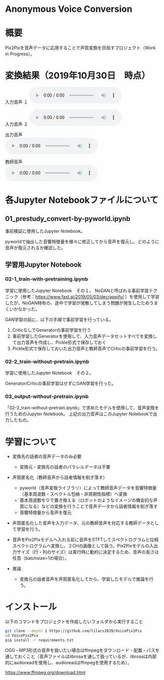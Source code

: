 # Anonymous Voice Conversion

# 概要
Pix2Pixを音声データに応用することで声質変換を目指すプロジェクト（Work in Progress）。


# 変換結果（2019年10月30日　時点）

入力音声  １
<audio
    controls
    src="https://raw.githubusercontent.com/lilacs2039/Anonymous-VC/master/readme/input.wav">
        Your browser does not support the
        <code>audio</code> element.
</audio>


入力音声  ２
<audio
    controls
    src="/readme/input.wav">
        Your browser does not support the
        <code>audio</code> element.
</audio>

出力音声  
<audio
    controls
    src="readme/prediction.wav">
        Your browser does not support the
        <code>audio</code> element.
</audio>

教師音声  
<audio
    controls
    src="readme/target.wav">
        Your browser does not support the
        <code>audio</code> element.
</audio>

# 各Jupyter Notebookファイルについて
## 01_prestudy_convert-by-pyworld.ipynb
事前検証に使用したJupyter Notebook。

pyworldで抽出した音響特徴量を様々に修正してから音声を復元し、どのように音声が復元されるか確認した。

## 学習用Jupyter Notebook
### 02-1_train-with-pretraining.ipynb
学習に使用したJupyter Notebook　その１。
NoGANと呼ばれる事前学習テクニック（参考：https://www.fast.ai/2019/05/03/decrappify/ ）を使用して学習したが、NoGAN特有の、途中で学習が発散してしまう問題が発生したためうまくいかなかった。

GAN学習の前に、以下の手順で事前学習を行っている。
1. CriticなしでGeneratorの事前学習を行う
1. 事前学習したGeneratorを使用して、入力音声データセットすべてを変換して出力音声を作成し、Pickle形式で保存しておく
1. Pickle形式で保存しておいた出力音声と教師音声でCriticの事前学習を行う。

### 02-2_train-without-pretrain.ipynb
学習に使用したJupyter Notebook　その２。

Generator/Criticの事前学習はせずにGAN学習を行った。

### 03_output-without-pretrain.ipynb
「02-2_train-without-pretrain.ipynb」で求めたモデルを使用して、音声変換を行うためのJupyter Notebook。
上記の出力音声はこのJupyter Notebookで出力したもの。

# 学習について

- 変換先の話者の音声データのみ必要
  - 変換元・変換先の話者のパラレルデータは不要
- 声質匿名化（教師音声から話者情報を削ぎ落す）
  - pyworld（音声変換ライブラリ）によって教師音声データを音響特徴量（基本周波数・スペクトル包絡・非周期性指標）へ変換
  - 基本周波数を０で置き換える（ロボットのようなイメージの機会的な声質になる）などの変換を行うことで音声データから話者情報を削ぎ落す
  - 音響特徴量から音声を復元

- 声質匿名化した音声を入力データ、元の教師音声を対応する教師データとして学習を行う。
- 音声をPix2Pixモデルへ入れる前に音声をSTFTしてスペクトログラムと位相スペクトログラムへ変換し、２CHの画像として扱う。Pix2Pixモデルの入出力サイズ（行・列のサイズ）は実行時に動的に決定するため、音声の長さは任意（batchsize=1の場合）。
- 推論
  - 変換元の話者音声を声質匿名化してから、学習したモデルで推論を行う。







# インストール

以下のコマンドをプロジェクトを作成したいフォルダから実行すること

```bash
git clone --depth 1 https://github.com/lilacs2039/VoicePix2Pix
cd VoicePix2Pix
pip install -r requirements.txt

```

OGG・MP3形式の音声を扱いたい場合はffmpegをダウンロード・配置・パスを通しておくこと（音声ファイルはlibrosaを通して扱っているが、librosaは内部的にaudioreadを使用し、audioreadはffmpegを使用するため）。

https://www.ffmpeg.org/download.html





